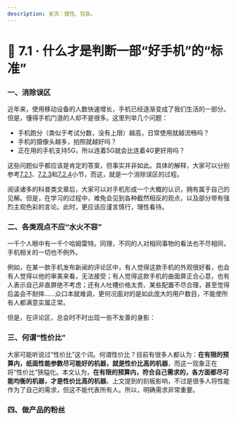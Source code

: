 ```yaml
---
description: 省流：理性、包容。
---
```


# 🤨 7.1 · 什么才是判断一部“好手机”的“标准”

### 一、消除误区

近年来，使用移动设备的人数快速增长，手机已经逐渐变成了我们生活的一部分。但是，懂得手机门道的人却不是很多。这里列举几个问题：

* 手机跑分（类似于考试分数，没有上限）越高，日常使用就越流畅吗？
* 手机的摄像头越多，拍照就越好吗？
* 正在用的手机支持5G，所以连着5G就会比连着4G更好用吗？

这些问题似乎都应该是肯定的答案，但事实并非如此。具体的解释，大家可以分别参考[7.2.1](tech\_specs/soc.md)、[7.2.3](tech\_specs/camera.md)和[7.2.4](tech\_specs/connectivity.md)小节，而这，就是一个消除误区的过程。

阅读诸多的科普类文章后，大家可以对手机形成一个大概的认识，拥有属于自己的见解。但是，在学习的过程中，难免会见到各种截然相反的观点，以及部分带有强烈主观色彩的言论。此时，更应该应谨言慎行，理性看待。

### 二、各类观点不应“水火不容”

一千个人眼中有一千个哈姆雷特。同理，不同的人对相同事物的看法也不尽相同，手机相关的一切也不例外。

例如，在某一款手机发布新闻的评论区中，有人觉得这款手机的外观很好看，也会有人觉得以他的审美来看，无法接受；有人觉得这款手机的曲面屏正合心意，也有人表示自己非直屏绝不考虑；还有人吐槽价格太贵、某些配置不尽合理，甚至觉得后盖会不耐摔......众口本就难调，更何况面对的是如此庞大的用户数目，不能使所有人都满意实属正常。

但是，在评论区，总会时不时出现一些不友善的身影：

### 三、何谓“性价比”

大家可能听说过“性价比”这个词。何谓性价比？目前有很多人都认为：**在有限的预算内，纸面性能参数尽可能好的机器，就是性价比高的机器**，而这一现象正在将“性价比”狭隘化。本文认为，**在有限的预算内，符合自己需求的，各方面都尽可能均衡的机器，才是性价比高的机器**。上文提到的刻板影响，不过是很多人将性能作为了自己的需求，但这不能代表所有人。所以，明确需求非常重要。



### 四、做产品的粉丝


